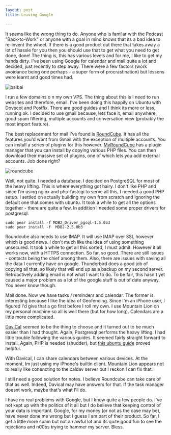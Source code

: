 ```yaml
---
layout: post
title: Leaving Google

---
```

It seems like the wrong thing to do. Anyone who is familar with the Podcast "Back-to-Work" or anyone with a goal in mind knows that its a bad idea to re-invent the wheel. If there is a good product out there that takes away a lot of hassle for you then you should use that to get what you need to get done, done! The thing is, this has various levels and for me, I like to get my hands dirty. I've been using Google for calendar and mail quite a lot and decided, just recently to step away. There were a few factors (work avoidance being one perhaps - a super form of procrastination) but lessons were learnt and good times had.

![baibai](http://images.smh.com.au/2010/01/15/1041660/googlechina5-420x0.jpg)

I run a few domains o n my own VPS. The thing about this is I need to run websites and therefore, email. I've been doing this happily on Ubuntu with Dovecot and Postfix. There are good guides and I think its more or less, running ok. I decided to use gmail because, lets face it, email anywhere, good spam filtering, multiple accounts and conversation view (probably the most import feature).

The best replacement for mail I've found is [RoundCube](http://roundcube.net/). It has all the features you'd want from Gmail with the exception of multiple accounts. You can install a series of plugins for this however. [MyRoundCube](http://myroundcube.com/) has a plugin manager that you can install by copying various PHP files. You can then download their massive set of plugins, one of which lets you add external accounts. Job done right?

![roundcube](http://roundcube.net/images/homescreen.jpg)

Well, not quite. I needed a database. I decided on PostgreSQL for most of the heavy lifting. This is where everything got hairy. I don't like PHP and since I'm using nginx and php-fastcgi to serve all this, I needed a good PHP setup. I settled on actually building my own from scratch and ignoring the default one that comes with ubuntu. It took a while to get all the options together - there are quite a few. In addition I needed some proper drivers for postgresql.

    sudo pear install -f MDB2_Driver_pgsql-1.5.0b3
    sudo pear install -f  MDB2-2.5.0b3

Roundcube also needs to use IMAP. It will use IMAP over SSL however which is good news. I don't much like the idea of using something unsecured. It took a while to get all this sorted, I must admit. However it all works now, with a HTTPS connection. So far, so good. There are still issues - contacts being the chief among them. Also, there are issues with saving all the data I currently have on google. Thunderbird does a good job of copying all that, so likely that will end up as a backup on my second server. Retroactively adding email is not what I want to do. To be fair, this hasn't yet caused a major problem as a lot of the google stuff is out of date anyway. You never know though.

Mail done. Now we have tasks / reminders and calendar. The former is interesting because I like the idea of Geofencing. Since I'm an iPhone user, I figured I'd give that a go first before I roll my own. I use Mountain Lion on my personal machine so all is well there (but for how long). Calendars are a little more complicated.

[DaviCal](http://www.davical.org/) seemed to be the thing to choose and it turned out to be much easier than I had thought. Again, Postgresql performs the heavy lifting. I had little trouble following the various guides. It seemed fairly straight forward to install.  Again, PHP is needed (shudder),  but [this ubuntu guide](http://wiki.davical.org/w/Ubuntu/Lucid) proved helpful.

With Davical, I can share calendars between various devices. At the moment, Im just using my iPhone's builtin client. Mountain Lion appears not to really like conencting to the caldav server but I reckon I can fix that.

I still need a good solution for notes. I believe Roundcube can take care of that as well. Indeed, Davical may have answers for that. If the task manager doesnt work, maybe that's what I'll do.

I have no real problems with Google, but I know quite a few people do. I've not kept up with the politics of it all but I do believe that keeping control of your data is important. Google, for my money (or not as the case may be), have never done me wrong but I guess I am part of their product. So far, I get a little more spam but not an awful lot and its quite good fun to see the rejections and n00bs trying to hammer my server. Bless.
